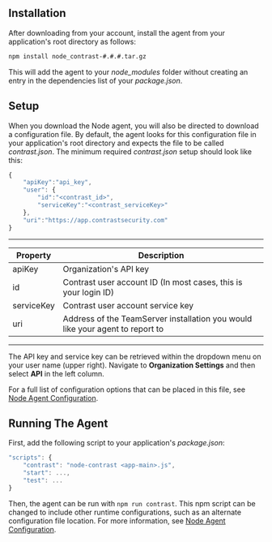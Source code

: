 <!--
title: "Node.js Agent Installation"
description: "Installing the Node.js Agent"
tags: "NodeJS agent installation"
-->

## Installation
After downloading from your account, install the agent from your application's root directory as follows:
``` sh
npm install node_contrast-#.#.#.tar.gz
```
This will add the agent to your *node_modules* folder without creating an entry in the dependencies list of your *package.json*.

## Setup
When you download the Node agent, you will also be directed to download a configuration file. By default, the agent looks for this configuration file in your application's root directory and expects the file to be called *contrast.json*.
The minimum required *contrast.json* setup should look like this:
``` javascript
{
    "apiKey":"api_key",
    "user": {
        "id":"<contrast_id>",
        "serviceKey":"<contrast_serviceKey>"
    },
    "uri":"https://app.contrastsecurity.com"
}
```

---

 Property                | Description
------------------------ | ------------
apiKey                   | Organization's API key
id                       | Contrast user account ID (In most cases, this is your login ID)
serviceKey               | Contrast user account service key
uri                      | Address of the TeamServer installation you would like your agent to report to

---

The API key and service key can be retrieved within the dropdown menu on your user name (upper right). Navigate to **Organization Settings** and then select **API** in the left column.

For a full list of configuration options that can be placed in this file, see [Node Agent Configuration](installation-node.html#node-config).

## Running The Agent
First, add the following script to your application's *package.json*:

``` javascript
"scripts": {
	"contrast": "node-contrast <app-main>.js",
	"start": ...,
	"test": ...
}
```

Then, the agent can be run with ```npm run contrast```. This npm script can be changed to include other runtime configurations, such as an alternate configuration file location. For more information, see [Node Agent Configuration](installation-node.html#node-config).
